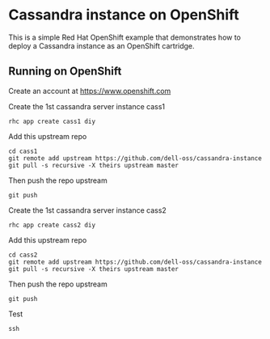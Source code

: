 Cassandra instance on OpenShift
===============================

This is a simple Red Hat OpenShift example that demonstrates how to deploy a Cassandra instance as an OpenShift cartridge.  


Running on OpenShift
----------------------------

Create an account at https://www.openshift.com

Create the 1st cassandra server instance cass1

    rhc app create cass1 diy

Add this upstream repo

    cd cass1
    git remote add upstream https://github.com/dell-oss/cassandra-instance
    git pull -s recursive -X theirs upstream master


Then push the repo upstream

    git push

Create the 1st cassandra server instance cass2

    rhc app create cass2 diy

Add this upstream repo

    cd cass2
    git remote add upstream https://github.com/dell-oss/cassandra-instance
    git pull -s recursive -X theirs upstream master


Then push the repo upstream

    git push


Test

    ssh
    

    

